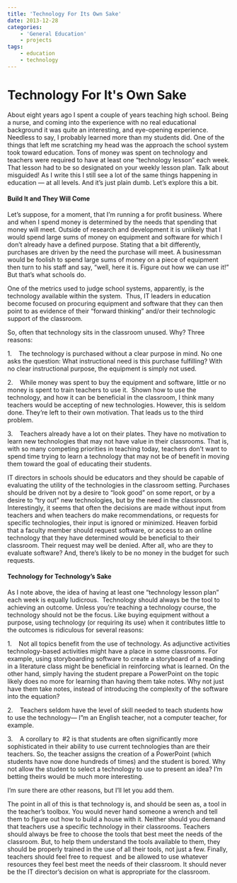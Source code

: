 ```yaml
---
title: 'Technology For Its Own Sake'
date: 2013-12-28
categories:
    - 'General Education'
    - projects
tags:
    - education
    - technology
---
```


# Technology For It's Own Sake

About eight years ago I spent a couple of years teaching high school. Being a nurse, and coming into the experience with no real educational background it was quite an interesting, and eye-opening experience. Needless to say, I probably learned more than my students did. One of the things that left me scratching my head was the approach the school system took toward education. Tons of money was spent on technology and teachers were required to have at least one “technology lesson” each week. That lesson had to be so designated on your weekly lesson plan. Talk about misguided! As I write this I still see a lot of the same things happening in education — at all levels. And it’s just plain dumb. Let’s explore this a bit. <!-- more -->

#### Build It and They Will Come

Let’s suppose, for a moment, that I’m running a for profit business. Where and when I spend money is determined by the needs that spending that money will meet. Outside of research and development it is unlikely that I would spend large sums of money on equipment and software for which I don’t already have a defined purpose. Stating that a bit differently, purchases are driven by the need the purchase will meet. A businessman would be foolish to spend large sums of money on a piece of equipment then turn to his staff and say, “well, here it is. Figure out how we can use it!” But that’s what schools do.
  
One of the metrics used to judge school systems, apparently, is the technology available within the system.  Thus, IT leaders in education become focused on procuring equipment and software that they can then point to as evidence of their “forward thinking” and/or their technologic support of the classroom.

So, often that technology sits in the classroom unused. Why? Three reasons:
  
1.    The technology is purchased without a clear purpose in mind. No one asks the question: What instructional need is this purchase fulfilling? With no clear instructional purpose, the equipment is simply not used.
  
2.    While money was spent to buy the equipment and software, little or no money is spent to train teachers to use it.  Shown how to use the technology, and how it can be beneficial in the classroom, I think many teachers would be accepting of new technologies. However, this is seldom done. They’re left to their own motivation. That leads us to the third problem.
  
3.    Teachers already have a lot on their plates. They have no motivation to learn new technologies that may not have value in their classrooms. That is, with so many competing priorities in teaching today, teachers don’t want to spend time trying to learn a technology that may not be of benefit in moving them toward the goal of educating their students.

IT directors in schools should be educators and they should be capable of evaluating the utility of the technologies in the classroom setting. Purchases should be driven not by a desire to “look good” on some report, or by a desire to “try out” new technologies, but by the need in the classroom. Interestingly, it seems that often the decisions are made without input from teachers and when teachers do make recommendations, or requests for specific technologies, their input is ignored or minimized. Heaven forbid that a faculty member should request software, or access to an online technology that they have determined would be beneficial to their classroom. Their request may well be denied. After all, who are they to evaluate software? And, there’s likely to be no money in the budget for such requests.

#### Technology for Technology’s Sake

As I note above, the idea of having at least one “technology lesson plan” each week is equally ludicrous.  Technology should always be the tool to achieving an outcome. Unless you’re teaching a technology course, the technology should not be the focus. Like buying equipment without a purpose, using technology (or requiring its use) when it contributes little to the outcomes is ridiculous for several reasons:
  
1.    Not all topics benefit from the use of technology. As adjunctive activities technology-based activities might have a place in some classrooms. For example, using storyboarding software to create a storyboard of a reading in a literature class might be beneficial in reinforcing what is learned. On the other hand, simply having the student prepare a PowerPoint on the topic likely does no more for learning than having them take notes. Why not just have them take notes, instead of introducing the complexity of the software into the equation?
  
2.    Teachers seldom have the level of skill needed to teach students how to use the technology— I”m an English teacher, not a computer teacher, for example.
  
3.    A corollary to  #2 is that students are often significantly more sophisticated in their ability to use current technologies than are their teachers. So, the teacher assigns the creation of a PowerPoint (which students have now done hundreds of times) and the student is bored. Why not allow the student to select a technology to use to present an idea? I’m betting theirs would be much more interesting.

I’m sure there are other reasons, but I’ll let you add them.

The point in all of this is that technology is, and should be seen as, a tool in the teacher’s toolbox. You would never hand someone a wrench and tell them to figure out how to build a house with it. Neither should you demand that teachers use a specific technology in their classrooms. Teachers should always be free to choose the tools that best meet the needs of the classroom. But, to help them understand the tools available to them, they should be properly trained in the use of all their tools, not just a few. Finally, teachers should feel free to request  and be allowed to use whatever resources they feel best meet the needs of their classroom. It should never be the IT director’s decision on what is appropriate for the classroom.
